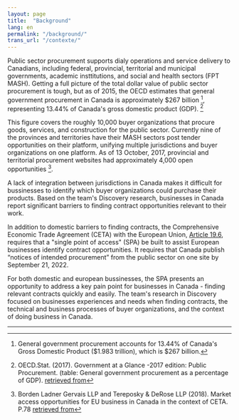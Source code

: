 ```yaml
---
layout: page
title:  "Background"
lang: en
permalink: "/background/"
trans_url: "/contexte/"
---
```


Public sector procurement supports dialy operations and service delivery to Canadians, including federal, provincial, territorial and municipal governments, academic insttitutions, and social and health sectors (FPT MASH). Getting a full picture of the total dollar value of public sector procurement is tough, but as of 2015, the OECD estimates that general government procurement in Canada is approximately $267 billion [^1], representing 13.44% of Canada's gross domestic product (GDP). [^2]  

This figure covers the roughly 10,000 buyer organizations that procure goods, services, and construction for the public sector. Currently nine of the provinces and territories have their MASH sectors post tender opportunities on their platform, unifying multiple jurisdictions and buyer organizations on one platform. As of 13 October, 2017, provincial and territorial procurement websites had approximately 4,000 open opportunities [^3]. 

A lack of integration between jurisdictions in Canada makes it difficult for bussinesses to identify which buyer organizations could purchase their products. Based on the team's Discovery research, businesses in Canada report significant barriers to finding contract opportunities relevant to their work.  

In addition to domestic barriers to finding contracts, the Comprehensive Economic Trade Agreement (CETA) with the European Union, [Article 19.6](https://www.international.gc.ca/trade-commerce/trade-agreements-accords-commerciaux/agr-acc/ceta-aecg/text-texte/19.aspx?lang=eng), requires that a "single point of access" (SPA) be built to assist European businesses identify contract opportunities. It requires that Canada publish “notices of intended procurement” from the public sector on one site by September 21, 2022. 

For both domestic and european bussinesses, the SPA presents an opportunity to address a key pain point for businesses in Canada - finding relevant contracts quickly and easily. The team's research in Discovery focused on businesses experiences and needs when finding contracts, the technical and business processes of buyer organizations, and the context of doing business in Canada. 





--------------------------------------------------------------------------------------------------------------------
[^1]: General government procurement accounts for 13.44% of Canada's Gross Domestic Product ($1.983 trillion), which is $267 billion.  

[^2]: OECD.Stat. (2017). Government at a Glance -2017 edition: Public Procurement. (table: General government procurement as a percentage of GDP). [retrieved from](https://stats.oecd.org/Index.aspx?DataSetCode=GOV_2015)

[^3]: Borden Ladner Gervais LLP and Tereposky & DeRose LLP (2018). Market access opportunities for EU business in Canada in the context of CETA. P.78 [retrieved from](https://euccan.com/wp-content/uploads/2018/12/Market-access-opportunities-for-EU-business-in-Canada-in-the-context-of-CETA_May-2018.pdf)
